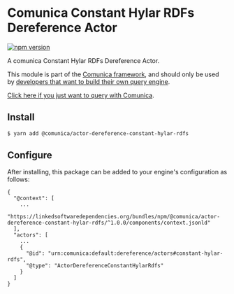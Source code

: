 # Comunica Constant Hylar RDFs Dereference Actor

[![npm version](https://badge.fury.io/js/%40comunica%2Factor-dereference-constant-hylar-rdfs.svg)](https://www.npmjs.com/package/@comunica/actor-dereference-constant-hylar-rdfs)

A comunica Constant Hylar RDFs Dereference Actor.

This module is part of the [Comunica framework](https://github.com/comunica/comunica),
and should only be used by [developers that want to build their own query engine](https://comunica.dev/docs/modify/).

[Click here if you just want to query with Comunica](https://comunica.dev/docs/query/).

## Install

```bash
$ yarn add @comunica/actor-dereference-constant-hylar-rdfs
```

## Configure

After installing, this package can be added to your engine's configuration as follows:
```text
{
  "@context": [
    ...
    "https://linkedsoftwaredependencies.org/bundles/npm/@comunica/actor-dereference-constant-hylar-rdfs/^1.0.0/components/context.jsonld"  
  ],
  "actors": [
    ...
    {
      "@id": "urn:comunica:default:dereference/actors#constant-hylar-rdfs",
      "@type": "ActorDereferenceConstantHylarRdfs"
    }
  ]
}
```

